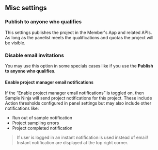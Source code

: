 ## Misc settings

### Publish to anyone who qualifies
This settings publishes the project in the Member's App and related APIs. As long as the panelist meets the qualifications and quotas the project will be visible.

### Disable email invitations
You may use this option in some specials cases like if you use the **Publish to anyone who qualifies**. 

#### Enable project manager email notifications
If the “Enable project manager email notifications” is toggled on, then Sample Ninja will send project notifications for this project. These include Action thresholds configured in panel settings but may also include other notifications like:

- Run out of sample notification
- Project sampling errors
- Project completed notification
 
> If user is logged in an instant notification is used instead of email! Instant notification are displayed at the top right corner.
